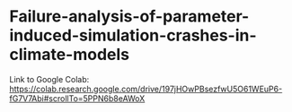 # Failure-analysis-of-parameter-induced-simulation-crashes-in-climate-models

Link to Google Colab: https://colab.research.google.com/drive/197jHOwPBsezfwU5O61WEuP6-fG7V7Abi#scrollTo=5PPN6b8eAWoX
